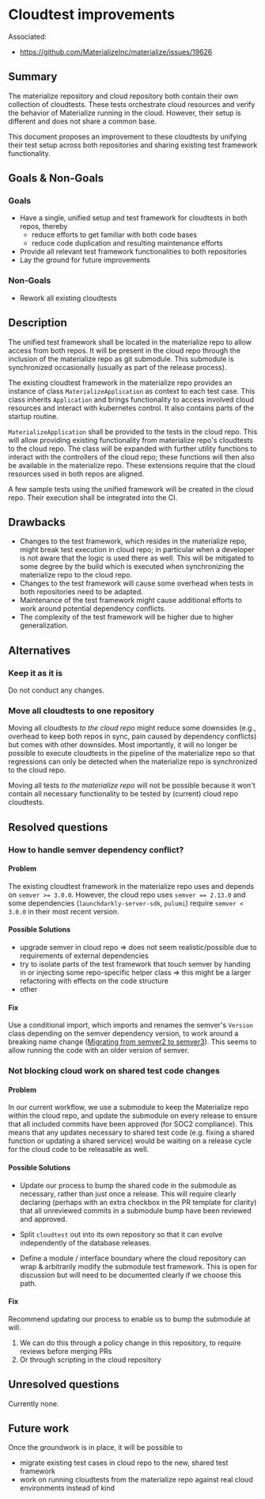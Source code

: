# Cloudtest improvements

Associated:
* https://github.com/MaterializeInc/materialize/issues/19626

## Summary

The materialize repository and cloud repository both contain their own collection of cloudtests. These tests orchestrate
cloud resources and verify the behavior of Materialize running in the cloud. However, their setup is different and does
not share a common base.

This document proposes an improvement to these cloudtests by unifying their test setup across both repositories and
sharing existing test framework functionality.

## Goals & Non-Goals

### Goals
* Have a single, unified setup and test framework for cloudtests in both repos, thereby
  * reduce efforts to get familiar with both code bases
  * reduce code duplication and resulting maintenance efforts
* Provide all relevant test framework functionalities to both repositories
* Lay the ground for future improvements

### Non-Goals
* Rework all existing cloudtests

## Description

The unified test framework shall be located in the materialize repo to allow access from both repos. It will be present
in the cloud repo through the inclusion of the materialize repo as git submodule. This submodule is synchronized
occasionally (usually as part of the release process).

The existing cloudtest framework in the materialize repo provides an instance of class `MaterializeApplication` as
context to each test case. This class inherits `Application` and brings functionality to access involved cloud
resources and interact with kubernetes control. It also contains parts of the startup routine.

`MaterializeApplication` shall be provided to the tests in the cloud repo. This will allow providing existing
functionality from materialize repo's cloudtests to the cloud repo. The class will be expanded with further utility
functions to interact with the controllers of the cloud repo; these functions will then also be available in the
materialize repo. These extensions require that the cloud resources used in both repos are aligned.

A few sample tests using the unified framework will be created in the cloud repo. Their execution shall be integrated
into the CI.

## Drawbacks

* Changes to the test framework, which resides in the materialize repo, might break test execution in cloud repo; in
particular when a developer is not aware that the logic is used there as well. This will be mitigated to some degree
by the build which is executed when synchronizing the materialize repo to the cloud repo.
* Changes to the test framework will cause some overhead when tests in both repositories need to be adapted.
* Maintenance of the test framework might cause additional efforts to work around potential dependency conflicts.
* The complexity of the test framework will be higher due to higher generalization.

## Alternatives

### Keep it as it is

Do not conduct any changes.

### Move all cloudtests to one repository

Moving all cloudtests *to the cloud repo* might reduce some downsides (e.g., overhead to keep both repos in sync,
pain caused by dependency conflicts) but comes with other downsides. Most importantly, it will no longer be possible to
execute cloudtests in the pipeline of the materialize repo so that regressions can only be detected when the materialize
repo is synchronized to the cloud repo.

Moving all tests *to the materialize repo* will not be possible because it won't contain all necessary functionality to
be tested by (current) cloud repo cloudtests.

## Resolved questions

### How to handle semver dependency conflict?

#### Problem
The existing cloudtest framework in the materialize repo uses and depends on `semver >= 3.0.0`. However, the cloud repo
uses `semver == 2.13.0` and some dependencies (`launchdarkly-server-sdk`, `pulumi`) require `semver < 3.0.0` in their
most recent version.

#### Possible Solutions

* upgrade semver in cloud repo => does not seem realistic/possible due to requirements of external dependencies
* try to isolate parts of the test framework that touch semver by handing in or injecting some repo-specific helper
class => this might be a larger refactoring with effects on the code structure
* other

#### Fix

Use a conditional import, which imports and renames the semver's `Version` class depending on the semver dependency
version, to work around a breaking name change
([Migrating from semver2 to semver3](https://python-semver.readthedocs.io/en/latest/migration/migratetosemver3.html)).
This seems to allow running the code with an older version of semver.

### Not blocking cloud work on shared test code changes

#### Problem

In our current workflow, we use a submodule to keep the Materialize repo within the cloud repo, and update the submodule on every release to ensure that all included commits have been approved (for SOC2 compliance). This means that any updates necessary to shared test code (e.g. fixing a shared function or updating a shared service) would be waiting on a release cycle for the cloud code to be releasable as well.

#### Possible Solutions

* Update our process to bump the shared code in the submodule as necessary, rather than just once a release. This will require clearly declaring (perhaps with an extra checkbox in the PR template for clarity) that all unreviewed commits in a submodule bump have been reviewed and approved. 

* Split `cloudtest` out into its own repository so that it can evolve independently of the database releases.

* Define a module / interface boundary where the cloud repository can wrap & arbitrarily modify the submodule test framework. This is open for discussion but will need to be documented clearly if we choose this path.

#### Fix

Recommend updating our process to enable us to bump the submodule at will.

1. We can do this through a policy change in this repository, to require reviews before merging PRs
1. Or through scripting in the cloud repository


## Unresolved questions

Currently none.

## Future work

Once the groundwork is in place, it will be possible to
* migrate existing test cases in cloud repo to the new, shared test framework
* work on running cloudtests from the materialize repo against real cloud environments instead of kind
